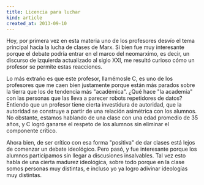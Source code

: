 ```yaml
---
title: Licencia para luchar
kind: article
created_at: 2013-09-10
---
```

Hoy, por primera vez en esta materia uno de los profesores desvío el tema principal hacia la lucha de clases de Marx.  Si bien fue muy interesante porque el debate podría entrar en el marco del neomarximo, es decir, un discurso de izquierda actualizado al siglo XXI, me resultó curioso cómo un profesor se permite estas reacciones.

<!-- more -->

Lo más extraño es que este profesor, llamémosle C, es uno de los profesores que me caen bien justamente porque están más parados sobre la tierra que los de tendencia más "académica". ¿Qué hace "la academia" con las personas que las lleva a parecer robots repetidores de datos? Entiendo que un profesor tiene cierta investidura de autoridad, que la autoridad se construye a partir de una relación asimétrica con los alumnos. No obstante, estamos hablando de una clase con una edad promedio de 35 años, y C logró ganarse el respeto de los alumnos sin eliminar el componente crítico.

Ahora bien, de ser crítico con esa forma "positiva" de dar clases está lejos de comenzar un debate ideológico. Pero pasó, y fue interesante porque los alumnos participamos sin llegar a discusiones insalvables. Tal vez esto habla de una cierta madurez ideológica, sobre todo porque en la clase somos personas muy distintas, e incluso yo ya logro adivinar ideologías muy distintas.


